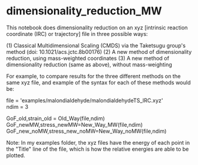 # dimensionality_reduction_MW

This notebook does dimensionality reduction on an xyz [intrinsic reaction coordinate (IRC) or trajectory] file in three possible ways:

(1) Classical Multidimensional Scaling (CMDS) via the Taketsugu group's method (doi: 10.1021/acs.jctc.8b00176)
(2) A new method of dimensionality reduction, using mass-weighted coordinates
(3) A new method of dimensionality reduction (same as above), without mass-weighting

For example, to compare results for the three different methods on the same xyz file, and example of the syntax for each of these methods would be:

file = 'examples/malondialdehyde/malondialdehydeTS_IRC.xyz'<br/>
ndim = 3<br/>

GoF_old,strain_old = Old_Way(file,ndim)<br/>
GoF_newMW,stress_newMW=New_Way_MW(file,ndim)<br/>
GoF_new_noMW,stress_new_noMW=New_Way_noMW(file,ndim)<br/>

Note: In my examples folder, the xyz files have the energy of each point in the "Title" line of the file, which is how the relative energies are able to be plotted.

